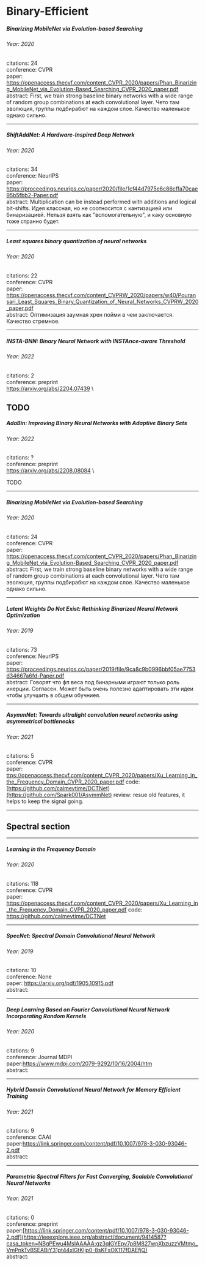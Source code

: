 # Binary-Efficient

##### Binarizing MobileNet via Evolution-based Searching
###### Year: 2020
citations: 24 <br>
conference: CVPR <br>
paper: https://openaccess.thecvf.com/content_CVPR_2020/papers/Phan_Binarizing_MobileNet_via_Evolution-Based_Searching_CVPR_2020_paper.pdf \
abstract: First, we train strong baseline binary networks with a wide range of random group combinations at each convolutional layer. Чето там эволюция, группы подбирабют на каждом слое. Качество маленькое однако сильно. 

---
##### ShiftAddNet: A Hardware-Inspired Deep Network
###### Year: 2020 <br>
citations: 34 <br>
conference: NeurlPS <br>
paper: https://proceedings.neurips.cc/paper/2020/file/1cf44d7975e6c86cffa70cae95b5fbb2-Paper.pdf \
abstract: Multiplication can be instead performed with additions and logical bit-shifts. Идея классная, но не соотносится с кантизацией или бинаризацией. Нельзя взять как "вспомогательную", и каку основную тоже странно будет.

---
##### Least squares binary quantization of neural networks
###### Year: 2020 <br>
citations: 22 <br>
conference: CVPR <br>
paper: https://openaccess.thecvf.com/content_CVPRW_2020/papers/w40/Pouransari_Least_Squares_Binary_Quantization_of_Neural_Networks_CVPRW_2020_paper.pdf \
abstract: Оптимизация заумная хрен пойми в чем заключается. Качество стремное.

---



##### INSTA-BNN: Binary Neural Network with INSTAnce-aware Threshold
###### Year: 2022 <br>
citations: 2 <br>
conference: preprint <br>
https://arxiv.org/abs/2204.07439 \

TODO
---

##### AdaBin: Improving Binary Neural Networks with Adaptive Binary Sets
###### Year: 2022 <br>
citations: ? <br>
conference: preprint <br>
https://arxiv.org/abs/2208.08084 \

TODO

---

##### Binarizing MobileNet via Evolution-based Searching
###### Year: 2020
citations: 24 <br>
conference: CVPR <br>
paper: https://openaccess.thecvf.com/content_CVPR_2020/papers/Phan_Binarizing_MobileNet_via_Evolution-Based_Searching_CVPR_2020_paper.pdf <br>
abstract: First, we train strong baseline binary networks with a wide range of random group combinations at each convolutional layer. Чето там эволюция, группы подбирабют на каждом слое. Качество маленькое однако сильно. 

---

##### Latent Weights Do Not Exist: Rethinking Binarized Neural Network Optimization
###### Year: 2019
citations: 73 <br>
conference: NeurlPS <br>
paper: https://proceedings.neurips.cc/paper/2019/file/9ca8c9b0996bbf05ae7753d34667a6fd-Paper.pdf <br>
abstract: Говорят что фп веса под бинарными играют только роль инерции. Согласен. Может быть очень полезно адаптировать эти идеи чтобы улучшить в общем обучниея.


---
##### AsymmNet: Towards ultralight convolution neural networks using asymmetrical bottlenecks
###### Year: 2021
citations: 5 <br>
conference: CVPR <br>
paper: [ttps://openaccess.thecvf.com/content_CVPR_2020/papers/Xu_Learning_in_the_Frequency_Domain_CVPR_2020_paper.pdf](https://openaccess.thecvf.com/content/CVPR2021W/MAI/papers/Yang_AsymmNet_Towards_Ultralight_Convolution_Neural_Networks_Using_Asymmetrical_Bottlenecks_CVPRW_2021_paper.pdf)
code: [https://github.com/calmevtime/DCTNet](https://github.com/Spark001/AsymmNet)
review: resue old features, it helps to keep the signal  going. 

---


## Spectral section

---
##### Learning in the Frequency Domain
###### Year: 2020
citations: 118 <br>
conference: CVPR <br>
paper: https://openaccess.thecvf.com/content_CVPR_2020/papers/Xu_Learning_in_the_Frequency_Domain_CVPR_2020_paper.pdf
code: https://github.com/calmevtime/DCTNet

---

##### SpecNet: Spectral Domain Convolutional Neural Network
###### Year: 2019
citations: 10 <br>
conference: None <br>
paper: https://arxiv.org/pdf/1905.10915.pdf <br>
abstract:

---

##### Deep Learning Based on Fourier Convolutional Neural Network Incorporating Random Kernels
###### Year: 2020
citations: 9 <br>
conference: Journal MDPI <br>
paper:https://www.mdpi.com/2079-9292/10/16/2004/htm <br>
abstract: 

---

##### Hybrid Domain Convolutional Neural Network for Memory Efficient Training
###### Year: 2021
citations: 9 <br>
conference: CAAI <br>
paper:https://link.springer.com/content/pdf/10.1007/978-3-030-93046-2.pdf <br>
abstract:


---

##### Parametric Spectral Filters for Fast Converging, Scalable Convolutional Neural Networks
###### Year: 2021
citations: 0 <br>
conference: preprint <br>
paper:[https://link.springer.com/content/pdf/10.1007/978-3-030-93046-2.pdf](https://ieeexplore.ieee.org/abstract/document/9414587?casa_token=NBgPEwu4MsIAAAAA:gz3qIGYEpv7p8M827wpXbzuzzVMtmo_VmPnkTvBSEABiY31pt44xlGtKljp0-8sKFxOX117fDAEfjQ) <br>
abstract:





